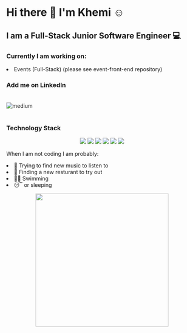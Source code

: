 # Hi there 👋 I'm Khemi ☺️ 

## I am a Full-Stack Junior Software Engineer 💻

### Currently I am working on:
<li>Events (Full-Stack) (please see event-front-end repository)</li>

<h3 align='left'>
    Add me on LinkedIn<br/><br/>
</h3>
<p align='left'>
    <a href="https://www.linkedin.com/in/khemi-ramyead-301952173" target="_blank">
       <img align="left" alt="medium" src="https://img.shields.io/badge/LinkedIn-0077B5?style=for-the-badge&logo=linkedin&logoColor=white" />
    </a>
</p>
<br/><br/>
<h3 align='left'>
    Technology Stack
</h3>

<p align='center' >
    <img src="https://img.shields.io/badge/React-20232A?style=for-the-badge&logo=react&logoColor=61DAFB" />
    <img src="https://img.shields.io/badge/JavaScript-F7DF1E?style=for-the-badge&logo=javascript&logoColor=black" />
    <img src="https://img.shields.io/badge/MySQL-00000F?style=for-the-badge&logo=mysql&logoColor=white" />
    <img src="https://img.shields.io/badge/-java-turquoise?style=for-the-badge&logo=java&logoColor=black" />
    <img src="https://img.shields.io/badge/-springboot-green?style=for-the-badge&logo=springboot&logoColor=white" />
<!--     <img src="https://img.shields.io/badge/-firebase-red?style=for-the-badge&logo=firebase&logoColor=white" /> -->
    <img src="https://img.shields.io/badge/Sass-CC6699?style=for-the-badge&logo=sass&logoColor=white" />
 </p>
 
<p>When I am not coding I am probably:</p>
<li> 🎸 Trying to find new music to listen to</li>
<li> 🌯 Finding a new resturant to try out</li>
<li> 🏊‍♀️ Swimming</li>
<li> 😴 or sleeping</li>

<p align='center'>
  <a href="#"><img src="https://github-readme-stats.vercel.app/api?username=Khemi1998&show_icons=true&count_private=true&theme=cobalt" width="350"></a>
</p>
<!--
**Khemi1998/Khemi1998** is a ✨ _special_ ✨ repository because its `README.md` (this file) appears on your GitHub profile.

Here are some ideas to get you started:

- 🔭 I’m currently working on ...
- 🌱 I’m currently learning ...
- 👯 I’m looking to collaborate on ...
- 🤔 I’m looking for help with ...
- 💬 Ask me about ...
- 📫 How to reach me: ...
- 😄 Pronouns: ...
- ⚡ Fun fact: ...
-->
